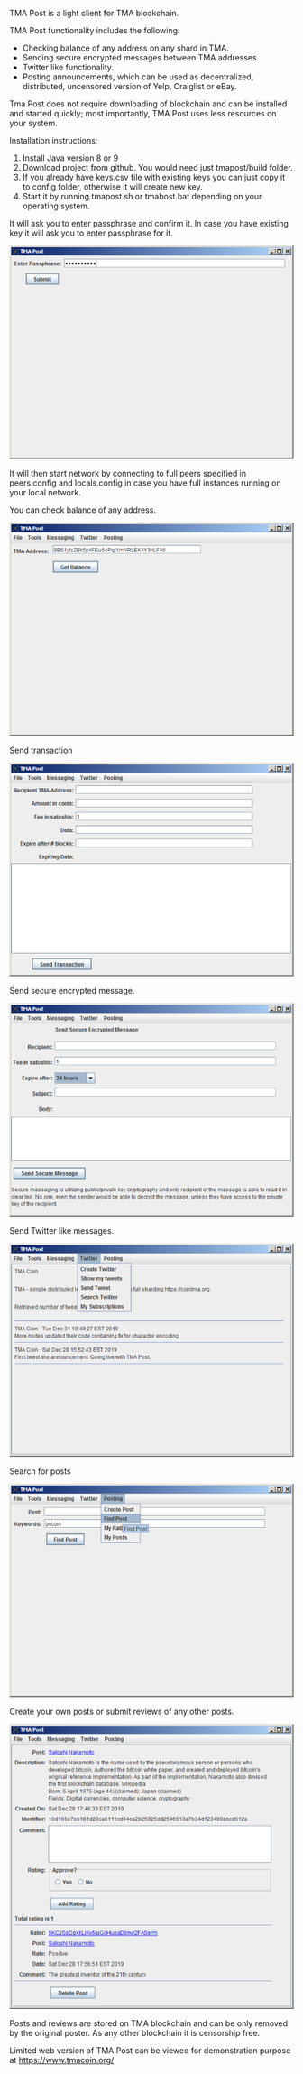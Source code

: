 TMA Post is a light client for TMA blockchain.

TMA Post functionality includes the following:

* Checking balance of any address on any shard in TMA.
* Sending secure encrypted messages between TMA addresses.
* Twitter like functionality.
* Posting announcements,  which can be used as decentralized, distributed, uncensored version of Yelp, Craiglist or eBay.

Tma Post does not require downloading of blockchain and can be installed and started quickly; most importantly, TMA Post uses less resources on your system. 

Installation instructions:

1. Install Java version 8 or 9
2. Download project from github. You would need just tmapost/build folder. 
3. If you already have keys.csv file with existing keys you can just copy it to config folder, otherwise it will create new key. 
4. Start it by running tmapost.sh or tmabost.bat depending on your operating system.

It will ask you to enter passphrase and confirm it. In case you have existing key it will ask you to enter passphrase for it.<br>

![Passphrase](https://raw.githubusercontent.com/tmacoin/tmapost/master/tmapost/images/image001.png)

It will then start network by connecting to full peers specified in peers.config and locals.config in case you have full instances running on your local network.

You can check balance of any address.

![Balance](https://raw.githubusercontent.com/tmacoin/tmapost/master/tmapost/images/image002.png)

Send transaction

![Transaction](https://raw.githubusercontent.com/tmacoin/tmapost/master/tmapost/images/image003.png)

Send secure encrypted message.

![Secure Message](https://raw.githubusercontent.com/tmacoin/tmapost/master/tmapost/images/image004.png)

Send Twitter like messages.

![Twitter](https://raw.githubusercontent.com/tmacoin/tmapost/master/tmapost/images/image005.png)

Search for posts

![Search for posts](https://raw.githubusercontent.com/tmacoin/tmapost/master/tmapost/images/image006.png)

Create your own posts or submit reviews of any other posts.

![View Post](https://raw.githubusercontent.com/tmacoin/tmapost/master/tmapost/images/image007.png)

Posts and reviews are stored on TMA blockchain and can be only removed by the original poster. As any other blockchain it is censorship free.

Limited web version of TMA Post can be viewed for demonstration purpose at https://www.tmacoin.org/

